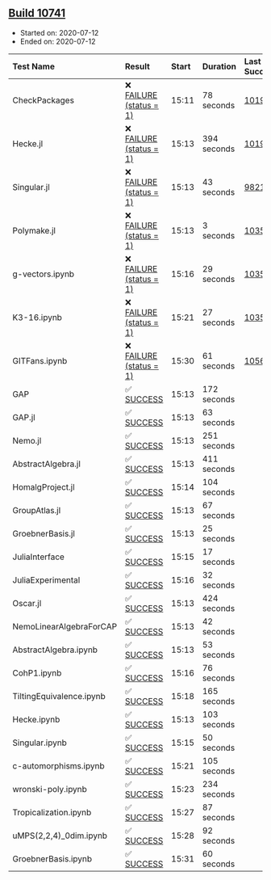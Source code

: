 ## [Build 10741](https://oscarci.mathematik.uni-kl.de/job/oscar/10741/)

* Started on: 2020-07-12
* Ended on: 2020-07-12

| Test Name    | Result | Start | Duration | Last Success | First Failure |
|:-------------|:-------|:------|:---------|:-------------|:--------------|
| CheckPackages | ❌ [FAILURE (status = 1)](https://oscarci.mathematik.uni-kl.de/job/oscar/10741/artifact/logs/build-10741/CheckPackages.log) | 15:11 | 78 seconds | [10197](https://oscarci.mathematik.uni-kl.de/job/oscar/10197/) | [10198](https://oscarci.mathematik.uni-kl.de/job/oscar/10198/) |
| Hecke.jl | ❌ [FAILURE (status = 1)](https://oscarci.mathematik.uni-kl.de/job/oscar/10741/artifact/logs/build-10741/Hecke.jl.log) | 15:13 | 394 seconds | [10197](https://oscarci.mathematik.uni-kl.de/job/oscar/10197/) | [10198](https://oscarci.mathematik.uni-kl.de/job/oscar/10198/) |
| Singular.jl | ❌ [FAILURE (status = 1)](https://oscarci.mathematik.uni-kl.de/job/oscar/10741/artifact/logs/build-10741/Singular.jl.log) | 15:13 | 43 seconds | [9821](https://oscarci.mathematik.uni-kl.de/job/oscar/9821/) | [9822](https://oscarci.mathematik.uni-kl.de/job/oscar/9822/) |
| Polymake.jl | ❌ [FAILURE (status = 1)](https://oscarci.mathematik.uni-kl.de/job/oscar/10741/artifact/logs/build-10741/Polymake.jl.log) | 15:13 | 3 seconds | [10356](https://oscarci.mathematik.uni-kl.de/job/oscar/10356/) | [10357](https://oscarci.mathematik.uni-kl.de/job/oscar/10357/) |
| g-vectors.ipynb | ❌ [FAILURE (status = 1)](https://oscarci.mathematik.uni-kl.de/job/oscar/10741/artifact/logs/build-10741/g-vectors.ipynb.log) | 15:16 | 29 seconds | [10356](https://oscarci.mathematik.uni-kl.de/job/oscar/10356/) | [10357](https://oscarci.mathematik.uni-kl.de/job/oscar/10357/) |
| K3-16.ipynb | ❌ [FAILURE (status = 1)](https://oscarci.mathematik.uni-kl.de/job/oscar/10741/artifact/logs/build-10741/K3-16.ipynb.log) | 15:21 | 27 seconds | [10356](https://oscarci.mathematik.uni-kl.de/job/oscar/10356/) | [10357](https://oscarci.mathematik.uni-kl.de/job/oscar/10357/) |
| GITFans.ipynb | ❌ [FAILURE (status = 1)](https://oscarci.mathematik.uni-kl.de/job/oscar/10741/artifact/logs/build-10741/GITFans.ipynb.log) | 15:30 | 61 seconds | [10566](https://oscarci.mathematik.uni-kl.de/job/oscar/10566/) | [10567](https://oscarci.mathematik.uni-kl.de/job/oscar/10567/) |
| GAP | ✅ [SUCCESS](https://oscarci.mathematik.uni-kl.de/job/oscar/10741/artifact/logs/build-10741/GAP.log) | 15:13 | 172 seconds |  |  |
| GAP.jl | ✅ [SUCCESS](https://oscarci.mathematik.uni-kl.de/job/oscar/10741/artifact/logs/build-10741/GAP.jl.log) | 15:13 | 63 seconds |  |  |
| Nemo.jl | ✅ [SUCCESS](https://oscarci.mathematik.uni-kl.de/job/oscar/10741/artifact/logs/build-10741/Nemo.jl.log) | 15:13 | 251 seconds |  |  |
| AbstractAlgebra.jl | ✅ [SUCCESS](https://oscarci.mathematik.uni-kl.de/job/oscar/10741/artifact/logs/build-10741/AbstractAlgebra.jl.log) | 15:13 | 411 seconds |  |  |
| HomalgProject.jl | ✅ [SUCCESS](https://oscarci.mathematik.uni-kl.de/job/oscar/10741/artifact/logs/build-10741/HomalgProject.jl.log) | 15:14 | 104 seconds |  |  |
| GroupAtlas.jl | ✅ [SUCCESS](https://oscarci.mathematik.uni-kl.de/job/oscar/10741/artifact/logs/build-10741/GroupAtlas.jl.log) | 15:13 | 67 seconds |  |  |
| GroebnerBasis.jl | ✅ [SUCCESS](https://oscarci.mathematik.uni-kl.de/job/oscar/10741/artifact/logs/build-10741/GroebnerBasis.jl.log) | 15:13 | 25 seconds |  |  |
| JuliaInterface | ✅ [SUCCESS](https://oscarci.mathematik.uni-kl.de/job/oscar/10741/artifact/logs/build-10741/JuliaInterface.log) | 15:15 | 17 seconds |  |  |
| JuliaExperimental | ✅ [SUCCESS](https://oscarci.mathematik.uni-kl.de/job/oscar/10741/artifact/logs/build-10741/JuliaExperimental.log) | 15:16 | 32 seconds |  |  |
| Oscar.jl | ✅ [SUCCESS](https://oscarci.mathematik.uni-kl.de/job/oscar/10741/artifact/logs/build-10741/Oscar.jl.log) | 15:13 | 424 seconds |  |  |
| NemoLinearAlgebraForCAP | ✅ [SUCCESS](https://oscarci.mathematik.uni-kl.de/job/oscar/10741/artifact/logs/build-10741/NemoLinearAlgebraForCAP.log) | 15:13 | 42 seconds |  |  |
| AbstractAlgebra.ipynb | ✅ [SUCCESS](https://oscarci.mathematik.uni-kl.de/job/oscar/10741/artifact/logs/build-10741/AbstractAlgebra.ipynb.log) | 15:13 | 53 seconds |  |  |
| CohP1.ipynb | ✅ [SUCCESS](https://oscarci.mathematik.uni-kl.de/job/oscar/10741/artifact/logs/build-10741/CohP1.ipynb.log) | 15:16 | 76 seconds |  |  |
| TiltingEquivalence.ipynb | ✅ [SUCCESS](https://oscarci.mathematik.uni-kl.de/job/oscar/10741/artifact/logs/build-10741/TiltingEquivalence.ipynb.log) | 15:18 | 165 seconds |  |  |
| Hecke.ipynb | ✅ [SUCCESS](https://oscarci.mathematik.uni-kl.de/job/oscar/10741/artifact/logs/build-10741/Hecke.ipynb.log) | 15:13 | 103 seconds |  |  |
| Singular.ipynb | ✅ [SUCCESS](https://oscarci.mathematik.uni-kl.de/job/oscar/10741/artifact/logs/build-10741/Singular.ipynb.log) | 15:15 | 50 seconds |  |  |
| c-automorphisms.ipynb | ✅ [SUCCESS](https://oscarci.mathematik.uni-kl.de/job/oscar/10741/artifact/logs/build-10741/c-automorphisms.ipynb.log) | 15:21 | 105 seconds |  |  |
| wronski-poly.ipynb | ✅ [SUCCESS](https://oscarci.mathematik.uni-kl.de/job/oscar/10741/artifact/logs/build-10741/wronski-poly.ipynb.log) | 15:23 | 234 seconds |  |  |
| Tropicalization.ipynb | ✅ [SUCCESS](https://oscarci.mathematik.uni-kl.de/job/oscar/10741/artifact/logs/build-10741/Tropicalization.ipynb.log) | 15:27 | 87 seconds |  |  |
| uMPS(2,2,4)_0dim.ipynb | ✅ [SUCCESS](https://oscarci.mathematik.uni-kl.de/job/oscar/10741/artifact/logs/build-10741/uMPS-2-2-4-_0dim.ipynb.log) | 15:28 | 92 seconds |  |  |
| GroebnerBasis.ipynb | ✅ [SUCCESS](https://oscarci.mathematik.uni-kl.de/job/oscar/10741/artifact/logs/build-10741/GroebnerBasis.ipynb.log) | 15:31 | 60 seconds |  |  |
